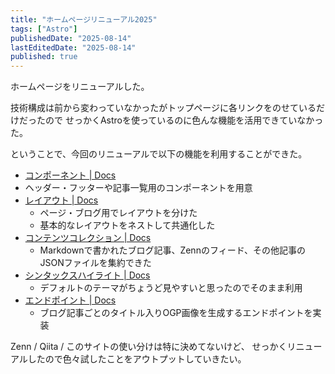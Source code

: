 ```yaml
---
title: "ホームページリニューアル2025"
tags: ["Astro"]
publishedDate: "2025-08-14"
lastEditedDate: "2025-08-14"
published: true
---
```


ホームページをリニューアルした。

技術構成は前から変わっていなかったがトップページに各リンクをのせているだけだったので
せっかくAstroを使っているのに色んな機能を活用できていなかった。

ということで、今回のリニューアルで以下の機能を利用することができた。

- [コンポーネント | Docs](https://docs.astro.build/ja/basics/astro-components/ "コンポーネント | Docs")
- ヘッダー・フッターや記事一覧用のコンポーネントを用意
- [レイアウト | Docs](https://docs.astro.build/ja/basics/layouts/ "レイアウト | Docs")
  - ページ・ブログ用でレイアウトを分けた
  - 基本的なレイアウトをネストして共通化した
- [コンテンツコレクション | Docs](https://docs.astro.build/ja/guides/content-collections/ "コンテンツコレクション | Docs")
  - Markdownで書かれたブログ記事、Zennのフィード、その他記事のJSONファイルを集約できた
- [シンタックスハイライト | Docs](https://docs.astro.build/ja/guides/syntax-highlighting/ "シンタックスハイライト | Docs")
  - デフォルトのテーマがちょうど見やすいと思ったのでそのまま利用
- [エンドポイント | Docs](https://docs.astro.build/ja/guides/endpoints/ "エンドポイント | Docs")
  - ブログ記事ごとのタイトル入りOGP画像を生成するエンドポイントを実装

Zenn / Qiita / このサイトの使い分けは特に決めてないけど、
せっかくリニューアルしたので色々試したことをアウトプットしていきたい。
